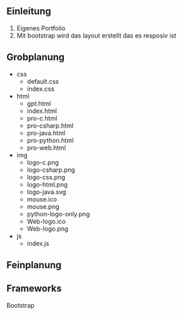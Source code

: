 ## Einleitung
1. Eigenes Portfolio
2. Mit bootstrap wird das layout erstellt das es resposiv ist
## Grobplanung

- css
    - default.css
    - index.css
- html
    - gpt.html
    - index.html
    - pro-c.html
    - pro-csharp.html
    - pro-java.html
    - pro-python.html
    - pro-web.html
- img
    - logo-c.png
    - logo-csharp.png
    - logo-css.png
    - logo-html.png
    - logo-java.svg
    - mouse.ico
    - mouse.png
    - python-logo-only.png
    - Web-logo.ico
    - Web-logo.png
- js
    - index.js


## Feinplanung
## Frameworks
Bootstrap
